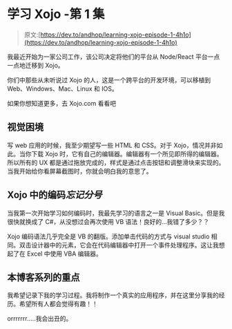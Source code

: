 # 学习 Xojo -第 1 集

> 原文:[https://dev.to/andhop/learning-xojo-episode-1-4h1o](https://dev.to/andhop/learning-xojo-episode-1-4h1o)

我最近开始为一家公司工作，该公司决定将他们的平台从 Node/React 平台一点一点地迁移到 Xojo。

你们中那些从未听说过 Xojo 的人，这是一个跨平台的开发环境，可以移植到 Web、Windows、Mac、Linux 和 IOS。

如果你想知道更多，去 Xojo.com 看看吧

## [](#the-visual-dilemma)视觉困境

写 web 应用的时候，我至少期望写一些 HTML 和 CSS。对于 Xojo，情况并非如此。当你下载 Xojo 时，它有自己的编辑器。编辑器有一个所见即所得的编辑器。所以所有的 UX 都是通过拖放完成的，样式是通过点击按钮和调整滑块来实现的。当我开始给你看屏幕截图时，你就会明白我的意思了。

## Xojo 中的编码*忘记分号*

当我第一次开始学习如何编码时，我最先学习的语言之一是 Visual Basic。但是我很快就换成了 C#，从没想过会再次使用 VB 语法！良好的...我错了多少？？

Xojo 编码语法几乎完全是 VB 的翻版。添加单击代码的方式与 visual studio 相同。双击设计器中的元素，它会在代码编辑器中打开一个事件处理程序。这让我想起了在 Excel 中使用 VBA 编辑器。

## [](#the-point-of-this-blog-series)本博客系列的重点

我希望记录下我的学习过程。我将制作一个真实的应用程序，并在这里分享我的经历。希望所有人都会觉得有趣！！

orrrrrrr.....我会出丑的。